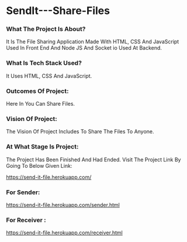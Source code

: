 # SendIt---Share-Files

### What The Project Is About?
It Is The File Sharing Application Made With HTML, CSS And JavaScript Used In Front End And Node JS And Socket io Used At Backend.

### What Is Tech Stack Used?
It Uses HTML, CSS And JavaScript.

### Outcomes Of Project:
Here In You Can Share Files.

### Vision Of Project:
The Vision Of Project Includes To Share The Files To Anyone.

### At What Stage Is Project:
The Project Has Been Finished And Had Ended. Visit The Project Link By Going To Below Given Link:

https://send-it-file.herokuapp.com/

### For Sender:

https://send-it-file.herokuapp.com/sender.html

### For Receiver :

https://send-it-file.herokuapp.com/receiver.html



